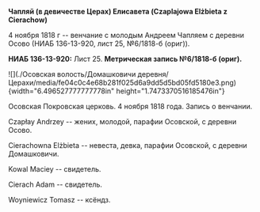 **Чапляй (в девичестве Церах) Елисавета (Czaplajowa Elżbieta z
Cierachow)**

4 ноября 1818 г -- венчание с молодым Андреем Чапляем с деревни Осово
(НИАБ 136-13-920, лист 25, №6/1818-б (ориг)).

**НИАБ 136-13-920:** Лист 25. **Метрическая запись №6/1818-б (ориг).**

![](./Осовская волость/Домашковичи деревня/Церахи/media/fe04c0c4e68b281f025d6a9dd5d5bd05fd5180e3.png){width="6.496527777777778in"
height="1.7473370516185476in"}

Осовская Покровская церковь. 4 ноября 1818 года. Запись о венчании.

Czapłay Andrzey -- жених, молодой, парафии Осовской, с деревни Осово.

Cierachowna Elżbieta -- невеста, девка, парафии Осовской, с деревни
Домашковичи.

Kowal Maciey -- свидетель.

Cierach Adam -- свидетель.

Woyniewicz Tomasz -- ксёндз.
